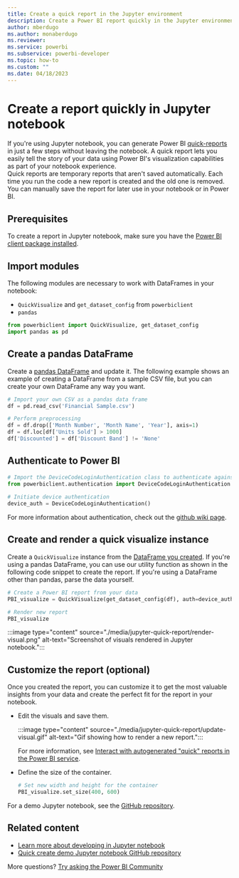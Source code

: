 ```yaml
---
title: Create a quick report in the Jupyter environment
description: Create a Power BI report quickly in the Jupyter environment
author: mberdugo
ms.author: monaberdugo
ms.reviewer:
ms.service: powerbi
ms.subservice: powerbi-developer
ms.topic: how-to
ms.custom: ""
ms.date: 04/18/2023
---
```

# Create a report quickly in Jupyter notebook

If you're using Jupyter notebook, you can generate Power BI [quick-reports](service-interact-quick-report.md) in just a few steps without leaving the notebook. A quick report lets you easily tell the story of your data using Power BI's visualization capabilities as part of your notebook experience.  
Quick reports are temporary reports that aren't saved automatically. Each time you run the code a new report is created and the old one is removed. You can manually save the report for later use in your notebook or in Power BI.

## Prerequisites

To create a report in Jupyter notebook, make sure you have the [Power BI client package installed](/javascript/api/overview/powerbi/powerbi-jupyter#install-the-power-bi-client-package).

## Import modules

The following modules are necessary to work with DataFrames in your notebook:

* `QuickVisualize` and `get_dataset_config` from `powerbiclient`
* `pandas`

```python
from powerbiclient import QuickVisualize, get_dataset_config
import pandas as pd
```

## Create a pandas DataFrame

Create a [pandas DataFrame](https://pandas.pydata.org/pandas-docs/stable/reference/api/pandas.DataFrame.html) and update it. The following example shows an example of creating a DataFrame from a sample CSV file, but you can create your own DataFrame any way you want.

```python
# Import your own CSV as a pandas data frame
df = pd.read_csv('Financial Sample.csv')

# Perform preprocessing
df = df.drop(['Month Number', 'Month Name', 'Year'], axis=1)
df = df.loc[df['Units Sold'] > 1000]
df['Discounted'] = df['Discount Band'] != 'None'
```

## Authenticate to Power BI

```python
# Import the DeviceCodeLoginAuthentication class to authenticate against Power BI
from powerbiclient.authentication import DeviceCodeLoginAuthentication
    
# Initiate device authentication
device_auth = DeviceCodeLoginAuthentication()
```

For more information about authentication, check out the [github wiki page](https://github.com/microsoft/powerbi-jupyter/wiki#authenticate-to-power-bi-and-acquire-an-access-token).

## Create and render a quick visualize instance

Create a `QuickVisualize` instance from the [DataFrame you created](#create-a-pandas-dataframe). If you're using a pandas DataFrame, you can use our utility function as shown in the following code snippet to create the report. If you're using a DataFrame other than pandas, parse the data yourself.

```python
# Create a Power BI report from your data
PBI_visualize = QuickVisualize(get_dataset_config(df), auth=device_auth)

# Render new report
PBI_visualize
```

:::image type="content" source="./media/jupyter-quick-report/render-visual.png" alt-text="Screenshot of visuals rendered in Jupyter notebook.":::

## Customize the report (optional)

Once you created the report, you can customize it to get the most valuable insights from your data and create the perfect fit for the report in your notebook.  

* Edit the visuals and save them. 

  :::image type="content" source="./media/jupyter-quick-report/update-visual.gif" alt-text="Gif showing how to render a new report.":::

  For more information, see [Interact with autogenerated "quick" reports in the Power BI service](service-interact-quick-report.md).

* Define the size of the container.

  ```python
  # Set new width and height for the container
  PBI_visualize.set_size(400, 600)
  ```

For a demo Jupyter notebook, see the [GitHub repository](https://github.com/microsoft/powerbi-jupyter/).

## Related content

* [Learn more about developing in Jupyter notebook](/javascript/api/overview/powerbi/powerbi-jupyter)
* [Quick create demo Jupyter notebook GitHub repository](https://github.com/microsoft/powerbi-jupyter/)

More questions? [Try asking the Power BI Community](https://community.powerbi.com/)
